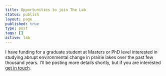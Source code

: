 ```yaml
---
title: Opportunities to join The Lab
status: publish
layout: page
published: true
type: post
tags: []
active: lab
---
```


I have funding for a graduate student at Masters or PhD level interested in studying abrupt environmental change in prairie lakes over the past few thousand years. I'll be posting more details shortly, but if you are interested [get in touch](mailto:gavin.simpson@uregina.ca).
